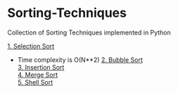 # Sorting-Techniques
Collection of Sorting Techniques implemented in Python

[1. Selection Sort](Selection_Sort.py)<br>
- Time complexity is O(N**2)
[2. Bubble Sort](Bubble_Sort.py)<br>
[3. Insertion Sort](Insertion_Sort.py)<br>
[4. Merge Sort](Merge_Sort.py)<br>
[5. Shell Sort](Shell_Sort.py)<br>
